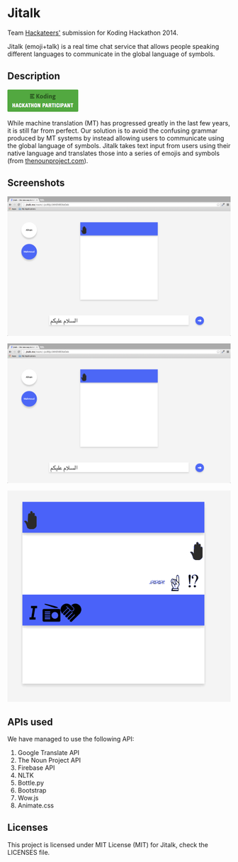 # Jitalk
Team [Hackateers'](https://github.com/koding/global.hackathon/blob/master/Teams/Hackateers/ABOUT.md) submission for Koding Hackathon 2014.

Jitalk (emoji+talk) is a real time chat service that allows people
speaking different languages to communicate in the global language of symbols.

## Description
[![Koding Hackathon](/images/badge.png?raw=true "Koding Hackathon")](https://koding.com/Hackathon)

While machine translation (MT) has progressed greatly in the last few years, it is still far from perfect.
Our solution is to avoid the confusing grammar produced by MT systems by instead allowing users to communicate using the global language of symbols.
Jitalk takes text input from users using their native language and translates those into a series of emojis and symbols (from [thenounproject.com](http://thenounproject.com)).

## Screenshots
![Koding Hackathon](/images/screenshot_arabic.png?raw=true "Screenshot 1")

![Koding Hackathon](/images/screenshot_arabic.png?raw=true "Screenshot 2")

![Koding Hackathon](/images/chatbox.gif?raw=true "Chatbox")

## APIs used
We have managed to use the following API:
	
1. Google Translate API
2. The Noun Project API
3. Firebase API
4. NLTK
5. Bottle.py
6. Bootstrap
7. Wow.js
8. Animate.css

## Licenses
This project is licensed under MIT License (MIT) for Jitalk, check the LICENSES file. 
